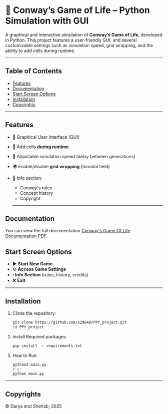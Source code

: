 # 🧬 Conway’s Game of Life – Python Simulation with GUI
A graphical and interactive simulation of **Conway’s Game of Life**, developed in Python. This project features a user-friendly GUI, and several customizable settings such as simulation speed, grid wrapping, and the ability to add cells during runtime.

---

## Table of Contents
- [Features](#features)
- [Documentation](#documentation)
- [Start Screen Options](#start-screen-options) 
- [Installation](#installation)
- [Copyrights](#copyrights)

---

## Features

- 🎨 Graphical User Interface (GUI)
- 🧩 Add cells **during runtime**
- 🐢 Adjustable simulation speed (delay between generations)
- 🌍 Enable/disable **grid wrapping** (toroidal field)
- 📖 Info section:
  - Conway's rules
  - Concept history
  - Copyright
 
  ---

## Documentation
You can view the full documentation
[Conway's Game Of Life Documentation PDF](docs/build/latex/Conway.pdf).

## Start Screen Options

- ▶️ **Start New Game**
- ⚙️ **Access Game Settings**
- ℹ️ **Info Section** (rules, history, credits)
- ❌ **Exit**

---

## Installation


1. Clone the repository:
   ```bash
   git clone https://github.com/s29648/PPY_project.git
   cd PPY_project
2. Install Required packages
   ```bash
   pip install -r requirements.txt
4. How to Run
   ```bash
   python3 main.py
   # or
   python main.py

---
## Copyrights
© Darya and Shehab, 2025 
   

